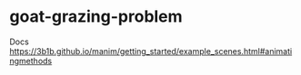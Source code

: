 # goat-grazing-problem

Docs https://3b1b.github.io/manim/getting_started/example_scenes.html#animatingmethods
